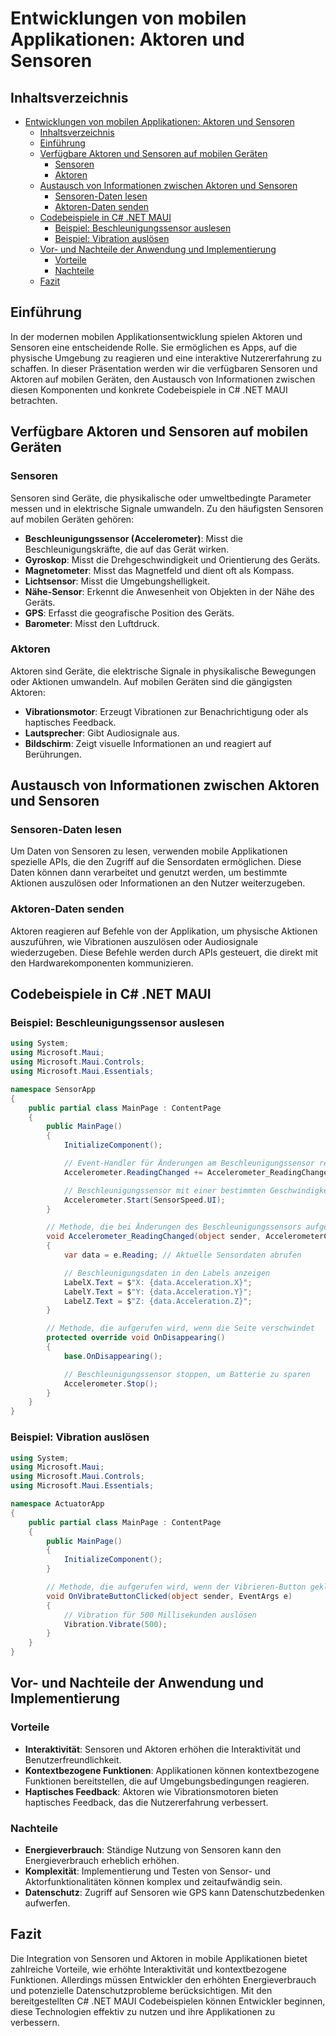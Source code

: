 # Entwicklungen von mobilen Applikationen: Aktoren und Sensoren

## Inhaltsverzeichnis

- [Entwicklungen von mobilen Applikationen: Aktoren und Sensoren](#entwicklungen-von-mobilen-applikationen-aktoren-und-sensoren)
  - [Inhaltsverzeichnis](#inhaltsverzeichnis)
  - [Einführung](#einführung)
  - [Verfügbare Aktoren und Sensoren auf mobilen Geräten](#verfügbare-aktoren-und-sensoren-auf-mobilen-geräten)
    - [Sensoren](#sensoren)
    - [Aktoren](#aktoren)
  - [Austausch von Informationen zwischen Aktoren und Sensoren](#austausch-von-informationen-zwischen-aktoren-und-sensoren)
    - [Sensoren-Daten lesen](#sensoren-daten-lesen)
    - [Aktoren-Daten senden](#aktoren-daten-senden)
  - [Codebeispiele in C# .NET MAUI](#codebeispiele-in-c-net-maui)
    - [Beispiel: Beschleunigungssensor auslesen](#beispiel-beschleunigungssensor-auslesen)
    - [Beispiel: Vibration auslösen](#beispiel-vibration-auslösen)
  - [Vor- und Nachteile der Anwendung und Implementierung](#vor--und-nachteile-der-anwendung-und-implementierung)
    - [Vorteile](#vorteile)
    - [Nachteile](#nachteile)
  - [Fazit](#fazit)

## Einführung

In der modernen mobilen Applikationsentwicklung spielen Aktoren und Sensoren eine entscheidende Rolle. Sie ermöglichen es Apps, auf die physische Umgebung zu reagieren und eine interaktive Nutzererfahrung zu schaffen. In dieser Präsentation werden wir die verfügbaren Sensoren und Aktoren auf mobilen Geräten, den Austausch von Informationen zwischen diesen Komponenten und konkrete Codebeispiele in C# .NET MAUI betrachten.

## Verfügbare Aktoren und Sensoren auf mobilen Geräten

### Sensoren

Sensoren sind Geräte, die physikalische oder umweltbedingte Parameter messen und in elektrische Signale umwandeln. Zu den häufigsten Sensoren auf mobilen Geräten gehören:

- **Beschleunigungssensor (Accelerometer)**: Misst die Beschleunigungskräfte, die auf das Gerät wirken.
- **Gyroskop**: Misst die Drehgeschwindigkeit und Orientierung des Geräts.
- **Magnetometer**: Misst das Magnetfeld und dient oft als Kompass.
- **Lichtsensor**: Misst die Umgebungshelligkeit.
- **Nähe-Sensor**: Erkennt die Anwesenheit von Objekten in der Nähe des Geräts.
- **GPS**: Erfasst die geografische Position des Geräts.
- **Barometer**: Misst den Luftdruck.

### Aktoren

Aktoren sind Geräte, die elektrische Signale in physikalische Bewegungen oder Aktionen umwandeln. Auf mobilen Geräten sind die gängigsten Aktoren:

- **Vibrationsmotor**: Erzeugt Vibrationen zur Benachrichtigung oder als haptisches Feedback.
- **Lautsprecher**: Gibt Audiosignale aus.
- **Bildschirm**: Zeigt visuelle Informationen an und reagiert auf Berührungen.

## Austausch von Informationen zwischen Aktoren und Sensoren

### Sensoren-Daten lesen

Um Daten von Sensoren zu lesen, verwenden mobile Applikationen spezielle APIs, die den Zugriff auf die Sensordaten ermöglichen. Diese Daten können dann verarbeitet und genutzt werden, um bestimmte Aktionen auszulösen oder Informationen an den Nutzer weiterzugeben.

### Aktoren-Daten senden

Aktoren reagieren auf Befehle von der Applikation, um physische Aktionen auszuführen, wie Vibrationen auszulösen oder Audiosignale wiederzugeben. Diese Befehle werden durch APIs gesteuert, die direkt mit den Hardwarekomponenten kommunizieren.

## Codebeispiele in C# .NET MAUI

### Beispiel: Beschleunigungssensor auslesen

```csharp
using System;
using Microsoft.Maui;
using Microsoft.Maui.Controls;
using Microsoft.Maui.Essentials;

namespace SensorApp
{
    public partial class MainPage : ContentPage
    {
        public MainPage()
        {
            InitializeComponent();

            // Event-Handler für Änderungen am Beschleunigungssensor registrieren
            Accelerometer.ReadingChanged += Accelerometer_ReadingChanged;

            // Beschleunigungssensor mit einer bestimmten Geschwindigkeit starten
            Accelerometer.Start(SensorSpeed.UI);
        }

        // Methode, die bei Änderungen des Beschleunigungssensors aufgerufen wird
        void Accelerometer_ReadingChanged(object sender, AccelerometerChangedEventArgs e)
        {
            var data = e.Reading; // Aktuelle Sensordaten abrufen

            // Beschleunigungsdaten in den Labels anzeigen
            LabelX.Text = $"X: {data.Acceleration.X}";
            LabelY.Text = $"Y: {data.Acceleration.Y}";
            LabelZ.Text = $"Z: {data.Acceleration.Z}";
        }

        // Methode, die aufgerufen wird, wenn die Seite verschwindet
        protected override void OnDisappearing()
        {
            base.OnDisappearing();

            // Beschleunigungssensor stoppen, um Batterie zu sparen
            Accelerometer.Stop();
        }
    }
}

```

### Beispiel: Vibration auslösen

```csharp
using System;
using Microsoft.Maui;
using Microsoft.Maui.Controls;
using Microsoft.Maui.Essentials;

namespace ActuatorApp
{
    public partial class MainPage : ContentPage
    {
        public MainPage()
        {
            InitializeComponent();
        }

        // Methode, die aufgerufen wird, wenn der Vibrieren-Button geklickt wird
        void OnVibrateButtonClicked(object sender, EventArgs e)
        {
            // Vibration für 500 Millisekunden auslösen
            Vibration.Vibrate(500);
        }
    }
}

```

## Vor- und Nachteile der Anwendung und Implementierung

### Vorteile

- **Interaktivität**: Sensoren und Aktoren erhöhen die Interaktivität und Benutzerfreundlichkeit.
- **Kontextbezogene Funktionen**: Applikationen können kontextbezogene Funktionen bereitstellen, die auf Umgebungsbedingungen reagieren.
- **Haptisches Feedback**: Aktoren wie Vibrationsmotoren bieten haptisches Feedback, das die Nutzererfahrung verbessert.

### Nachteile

- **Energieverbrauch**: Ständige Nutzung von Sensoren kann den Energieverbrauch erheblich erhöhen.
- **Komplexität**: Implementierung und Testen von Sensor- und Aktorfunktionalitäten können komplex und zeitaufwändig sein.
- **Datenschutz**: Zugriff auf Sensoren wie GPS kann Datenschutzbedenken aufwerfen.

## Fazit

Die Integration von Sensoren und Aktoren in mobile Applikationen bietet zahlreiche Vorteile, wie erhöhte Interaktivität und kontextbezogene Funktionen. Allerdings müssen Entwickler den erhöhten Energieverbrauch und potenzielle Datenschutzprobleme berücksichtigen. Mit den bereitgestellten C# .NET MAUI Codebeispielen können Entwickler beginnen, diese Technologien effektiv zu nutzen und ihre Applikationen zu verbessern.
